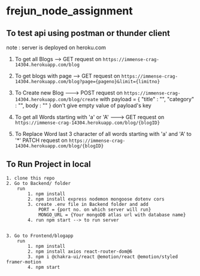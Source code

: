 # frejun_node_assignment

## To test api using postman or thunder client

note : server is deployed on heroku.com


1. To get all Blogs --> GET request on `https://immense-crag-14304.herokuapp.com/blog`
2. To get blogs with page  --> GET request on 
`https://immense-crag-14304.herokuapp.com/blog?page={pageno}&limit={limitno}`

3. To Create new Blog ---> POST request on `https://immense-crag-14304.herokuapp.com/blog/create`
    with
     payload = {
        "title" : "",
        "category" : "",
        body : ""
    }
    don't give empty value of payload's key

4. To get all Words starting with 'a' or 'A' ---> GET request on 
    `https://immense-crag-14304.herokuapp.com/blog/{blogID}`

5. To Replace Word last 3 character of all words starting with 'a' and 'A' to '*'
        PATCH request on `https://immense-crag-14304.herokuapp.com/blog/{blogID}`

## To Run Project in local
    1. clone this repo
    2. Go to Backend/ folder
        run 
            1. npm install
            2. npm install express nodemon mongoose dotenv cors
            3. create .env file in Backend folder and add
                PORT = {port no. on which server will run}
                MONGO_URL = {Your mongoDB atlas url with database name}
            4. run npm start --> to run server


    3. Go to Frontend/blogapp
        run 
            1. npm install
            2. npm install axios react-router-dom@6
            3. npm i @chakra-ui/react @emotion/react @emotion/styled framer-motion
            4. npm start
            


